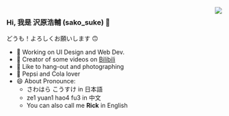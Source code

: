 <img align="right" src="https://github-readme-stats.vercel.app/api?username=weirick&show_icons=true&icon_color=CE1D2D&text_color=718096&bg_color=ffffff&hide_title=true" />

### Hi, 我是 沢原浩輔 (sako_suke) 👋
どうも！よろしくお願いします 🙃

- :blue_book: Working on UI Design and Web Dev. 
- 🎥 Creator of some videos on [Bilibili](https://space.bilibili.com/123384044)
- 📸 Like to hang-out and photographing
- 🥃 Pepsi and Cola lover
- 😄 About Pronounce:
  - さわはら こうすけ in 日本語   
  - ze1 yuan1 hao4 fu3 in 中文
  - You can also call me **Rick** in English
